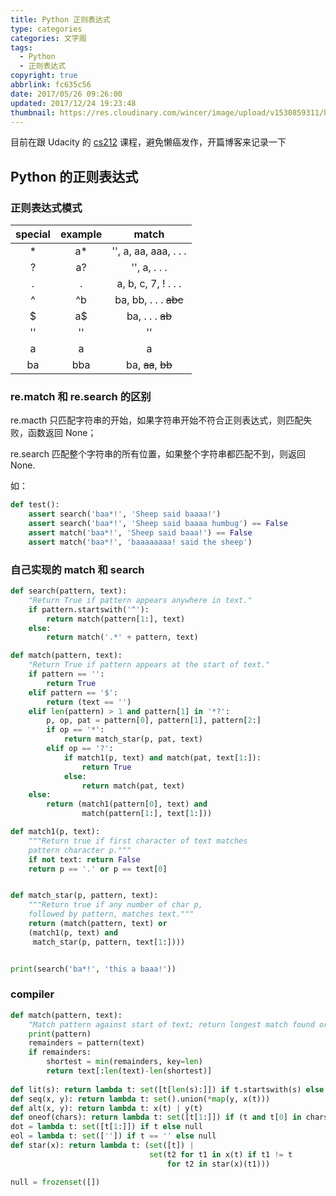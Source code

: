 ```yaml
---
title: Python 正则表达式
type: categories
categories: 文字阁
tags:
  - Python
  - 正则表达式
copyright: true
abbrlink: fc635c56
date: 2017/05/26 09:26:00
updated: 2017/12/24 19:23:48
thumbnail: https://res.cloudinary.com/wincer/image/upload/v1530859311/blog/re_tutotial/cover.png
---
```


目前在跟 Udacity 的 [cs212](https://classroom.udacity.com/courses/cs212) 课程，避免懒癌发作，开篇博客来记录一下

<!-- more -->

## Python 的正则表达式

### 正则表达式模式

| special | example |         match          |
| :-----: | :-----: | :--------------------: |
|    *    |   a*    | '', a, aa, aaa, . . .  |
|    ?    |   a?    |      '', a, . . .      |
|    .    |    .    |  a, b, c, 7, ! . . .   |
|    ^    |   ^b    | ba, bb, . . .  ~~abc~~ |
|    $    |   a$    |    ba, . . . ~~ab~~    |
|   ''    |   ''    |           ''           |
|    a    |    a    |           a            |
|   ba    |   bba   |   ba, ~~aa~~, ~~bb~~   |

### re.match 和 re.search 的区别

re.macth 只匹配字符串的开始，如果字符串开始不符合正则表达式，则匹配失败，函数返回 None；

re.search 匹配整个字符串的所有位置，如果整个字符串都匹配不到，则返回 None.

如：

```python
def test():
    assert search('baa*!', 'Sheep said baaaa!')
    assert search('baa*!', 'Sheep said baaaa humbug') == False
    assert match('baa*!', 'Sheep said baaa!') == False
    assert match('baa*!', 'baaaaaaaa! said the sheep')
```

### 自己实现的 match 和 search

```python
def search(pattern, text):
    "Return True if pattern appears anywhere in text."
    if pattern.startswith('^'):
        return match(pattern[1:], text)
    else:
        return match('.*' + pattern, text)

def match(pattern, text):
    "Return True if pattern appears at the start of text."
    if pattern == '':
        return True
    elif pattern == '$':
        return (text == '')
    elif len(pattern) > 1 and pattern[1] in '*?':
        p, op, pat = pattern[0], pattern[1], pattern[2:]
        if op == '*':
            return match_star(p, pat, text)
        elif op == '?':
            if match1(p, text) and match(pat, text[1:]):
                return True
            else:
                return match(pat, text)
    else:
        return (match1(pattern[0], text) and
                match(pattern[1:], text[1:]))

def match1(p, text):
    """Return true if first character of text matches
    pattern character p."""
    if not text: return False
    return p == '.' or p == text[0]


def match_star(p, pattern, text):
    """Return true if any number of char p,
    followed by pattern, matches text."""
    return (match(pattern, text) or
    (match1(p, text) and
     match_star(p, pattern, text[1:])))


print(search('ba*!', 'this a baaa!'))
```

### compiler

```python
def match(pattern, text):
    "Match pattern against start of text; return longest match found or None."
    print(pattern)
    remainders = pattern(text)
    if remainders:
        shortest = min(remainders, key=len)
        return text[:len(text)-len(shortest)]
    
def lit(s): return lambda t: set([t[len(s):]]) if t.startswith(s) else null
def seq(x, y): return lambda t: set().union(*map(y, x(t)))
def alt(x, y): return lambda t: x(t) | y(t)
def oneof(chars): return lambda t: set([t[1:]]) if (t and t[0] in chars) else null
dot = lambda t: set([t[1:]]) if t else null
eol = lambda t: set(['']) if t == '' else null
def star(x): return lambda t: (set([t]) | 
                               set(t2 for t1 in x(t) if t1 != t
                                   for t2 in star(x)(t1)))

null = frozenset([])


```

